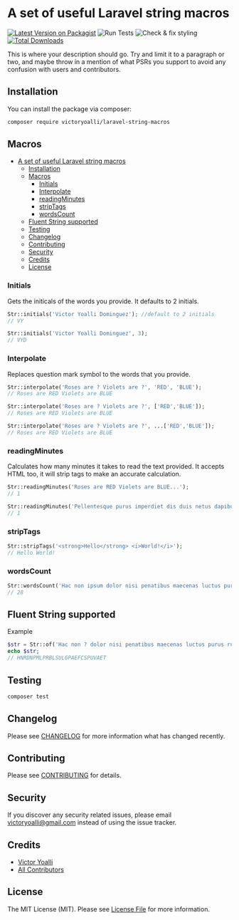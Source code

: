 # A set of useful Laravel string macros

[![Latest Version on Packagist](https://img.shields.io/packagist/v/victoryoalli/laravel-string-macros.svg?style=flat-square)](https://packagist.org/packages/victoryoalli/laravel-string-macros)
![Run Tests](https://github.com/victoryoalli/laravel-string-macros/workflows/run-tests/badge.svg)
![Check & fix styling](https://github.com/victoryoalli/laravel-string-macros/workflows/Check%20&%20fix%20styling/badge.svg)
[![Total Downloads](https://img.shields.io/packagist/dt/victoryoalli/laravel-string-macros.svg?style=flat-square)](https://packagist.org/packages/victoryoalli/laravel-string-macros)

This is where your description should go. Try and limit it to a paragraph or two, and maybe throw in a mention of what PSRs you support to avoid any confusion with users and contributors.

## Installation

You can install the package via composer:

```bash
composer require victoryoalli/laravel-string-macros
```

## Macros

- [A set of useful Laravel string macros](#a-set-of-useful-laravel-string-macros)
  - [Installation](#installation)
  - [Macros](#macros)
    - [Initials](#initials)
    - [Interpolate](#interpolate)
    - [readingMinutes](#readingminutes)
    - [stripTags](#striptags)
    - [wordsCount](#wordscount)
  - [Fluent String supported](#fluent-string-supported)
  - [Testing](#testing)
  - [Changelog](#changelog)
  - [Contributing](#contributing)
  - [Security](#security)
  - [Credits](#credits)
  - [License](#license)

### Initials
Gets the initicals of the words you provide. It defaults to 2 initials.
``` php
Str::initials('Victor Yoalli Dominguez'); //default to 2 initials
// VY

Str::initials('Victor Yoalli Dominguez', 3);
// VYD
```

### Interpolate
Replaces question mark symbol to the words that you provide.
``` php
Str::interpolate('Roses are ? Violets are ?', 'RED', 'BLUE');
// Roses are RED Violets are BLUE

Str::interpolate('Roses are ? Violets are ?', ['RED','BLUE']);
// Roses are RED Violets are BLUE

Str::interpolate('Roses are ? Violets are ?', ...['RED','BLUE']);
// Roses are RED Violets are BLUE
```
### readingMinutes
Calculates how many minutes it takes to read the text provided.
It accepts HTML too, it will strip tags to make an accurate calculation.
``` php
Str::readingMinutes('Roses are RED Violets are BLUE...');
// 1

Str::readingMinutes('Pellentesque purus imperdiet dis duis netus dapibus mattis adipiscing at ultricies, rutrum volutpat quam ex himenaeos consectetur fusce tempus nostra, mollis fermentum ac fringilla donec lobortis potenti eros pharetra...');
// 1
```

### stripTags
```php
Str::stripTags('<strong>Hello</strong> <i>World!</i>');
// Hello World!
```

### wordsCount
```php
Str::wordsCount('Hac non ipsum dolor nisi penatibus maecenas luctus purus rutrum, commodo leo sed ut lacinia gravida primis aliquet eget finibus, consequat sapien platea urna vehicula adipiscing est tortor.');
// 28
```

## Fluent String supported
Example
```php
$str = Str::of('Hac non ? dolor nisi penatibus maecenas luctus purus rutrum, ? leo sed ut lacinia gravida primis aliquet eget finibus, consequat sapien platea urna vehicula adipiscing est tortor.')->interpolate(['RED','BLUE'])->initials(28)->upper();
echo $str;
// HNRDNPMLPRBLSULGPAEFCSPUVAET

```

## Testing

``` bash
composer test
```

## Changelog

Please see [CHANGELOG](CHANGELOG.md) for more information what has changed recently.

## Contributing

Please see [CONTRIBUTING](CONTRIBUTING.md) for details.

## Security

If you discover any security related issues, please email victoryoalli@gmail.com instead of using the issue tracker.

## Credits

- [Victor Yoalli](https://github.com/victoryoalli)
- [All Contributors](../../contributors)

## License

The MIT License (MIT). Please see [License File](LICENSE.md) for more information.
